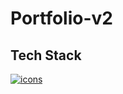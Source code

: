 # Portfolio-v2
## Tech Stack
[![icons](https://skillicons.dev/icons?i=nextjs,html,css,react,tailwind,threejs)](https://skillicons.dev)
